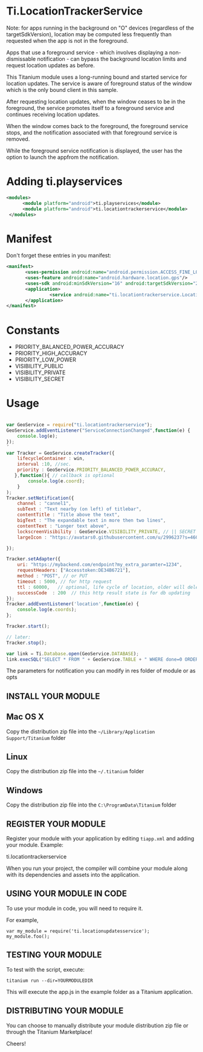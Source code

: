 # Ti.LocationTrackerService
 
 Note: for apps running in the background on "O" devices (regardless of the targetSdkVersion),  location may be computed less frequently than requested when the app is not in the foreground.
 
Apps that use a foreground service -  which involves displaying a non-dismissable notification -  can bypass the background location limits and request location updates as before.
 
 This Titanium module uses a long-running bound and started service for location updates. The service is aware of foreground status of the window  which is the only bound client in this sample. 

After requesting location updates, when the window ceases to be in the foreground, the service promotes itself to a foreground service and continues receiving location updates.

 When the window comes back to the foreground, the foreground service stops, and the notification associated with that foreground service is removed.
 
 While the foreground service notification is displayed, the user has the option to launch the appfrom the notification. 
 

# Adding ti.playservices

```xml
<modules>
      <module platform="android">ti.playservices</module>
      <module platform="android">ti.locationtrackerservice</module>
 </modules>
```    

# Manifest

Don't forget these entries in you manifest:

```xml
<manifest>
       <uses-permission android:name="android.permission.ACCESS_FINE_LOCATION"/>
       <uses-feature android:name="android.hardware.location.gps"/>
       <uses-sdk android:minSdkVersion="16" android:targetSdkVersion="26"/>
       <application>
                <service android:name="ti.locationtrackerservice.LocationUpdatesService"/>
       </application>
</manifest>
```
# Constants

* PRIORITY\_BALANCED\_POWER_ACCURACY
* PRIORITY\_HIGH_ACCURACY
* PRIORITY\_LOW_POWER
* VISIBILITY_PUBLIC
* VISIBILITY_PRIVATE
* VISIBILITY_SECRET


# Usage

```javascript

var GeoService = require("ti.locationtrackerservice");
GeoService.addEventListener("ServiceConnectionChanged",function(e) {
	console.log(e);
});
´
var Tracker = GeoService.createTracker({
	lifecycleContainer : win, 
	interval :10, //sec.
	priority : GeoService.PRIORITY_BALANCED_POWER_ACCURACY,
   },function(){ // callback is optional
		console.log(e.coord);
	}
);
Tracker.setNotification({
	channel : "cannel1",
	subText : "Text nearby (on left) of titlebar",
	contentTitle : "Title above the text",
	bigText : "The expandable text in more then two lines",
	contentText : "Longer text above",
	lockscreenVisibility : GeoService.VISIBILITY_PRIVATE, // || SECRET || PUBLIC
	largeIcon : "https://avatars0.githubusercontent.com/u/2996237?s=460&v=4"  // optionalfor icon on right side

});

Tracker.setAdapter({  
	uri: "https://mybackend.com/endpoint?my_extra_paramter=1234",
	requestHeaders: ["Accesstoken:DE34B6721"],
	method : "POST", // or PUT
	timeout : 5000, // for http request
	ttl : 60000,   // optional, life cycle of location, older will deleted and not send
	successCode  : 200  // this http result state is for db updating
});
Tracker.addEventListener('location',function(e) {
	console.log(e.coords);
};

Tracker.start();

// later:
Tracker.stop();

var link = Ti.Database.open(GeoService.DATABASE);
link.execSQL("SELECT * FROM " + GeoService.TABLE + " WHERE done=0 ORDER BY time");

```
The parameters for notification you can modify in res folder of module or as opts


INSTALL YOUR MODULE
-------------------

Mac OS X
--------
Copy the distribution zip file into the `~/Library/Application Support/Titanium` folder

Linux
-----
Copy the distribution zip file into the `~/.titanium` folder

Windows
-------
Copy the distribution zip file into the `C:\ProgramData\Titanium` folder


REGISTER YOUR MODULE
--------------------

Register your module with your application by editing `tiapp.xml` and adding your module.
Example:

<modules>
	<module version="0.1">ti.locationtrackerservice</module>
</modules>

When you run your project, the compiler will combine your module along with its dependencies
and assets into the application.


USING YOUR MODULE IN CODE
-------------------------

To use your module in code, you will need to require it.

For example,

	var my_module = require('ti.locationupdatesservice');
	my_module.foo();


TESTING YOUR MODULE
-------------------

To test with the script, execute:

	titanium run --dir=YOURMODULEDIR

This will execute the app.js in the example folder as a Titanium application.


DISTRIBUTING YOUR MODULE
-------------------------

You can choose to manually distribute your module distribution zip file or through the Titanium Marketplace!


Cheers!
